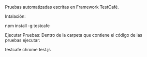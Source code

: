 Pruebas automatizadas escritas en Framework TestCafé.

Intalación:

npm install -g testcafe

Ejecutar Pruebas:
Dentro de la carpeta que contiene el código de las pruebas ejecutar:

testcafe chrome test.js

